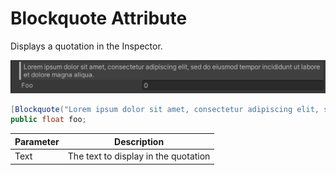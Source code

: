 # Blockquote Attribute

Displays a quotation in the Inspector.

![img](../../../images/img-attribute-blockquote.png)

```cs
[Blockquote("Lorem ipsum dolor sit amet, consectetur adipiscing elit, sed do eiusmod tempor incididunt ut labore et dolore magna aliqua.")]
public float foo;
```

| Parameter | Description |
| - | - |
| Text | The text to display in the quotation |